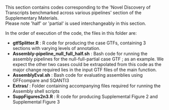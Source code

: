 This section contains codes corresponding to the 'Novel Discovery of Transcripts benchmarked across various pipelines' section of the Supplementary Materials.  
Please note 'half' or 'partial' is used interchangeably in this section.  

In the order of execution of the code, the files in this folder are:

- **gtfSplitter.R** : R code for producing the case GTFs, containing 3 sections with varying levels of annotation.
- **Assembly-pipeline_null_full_half.sh** : Bash code for running the assembly pipelines for the null-full-partial case GTF ; as an example. We expect the other two cases could be extrapolated from this code as the major change required lies in the input GTF files of the main function.
- **AssemblyEval.sh** : Bash code for evaluating assemblies using GFFcompare and SQANTI3
- **Extras/** : Folder containing accompanying files required for running the Assembly shell scripts
- **SuppFigures2n3.R** : R code for producing Supplemental Figure 2 and Supplemental Figure 3 
